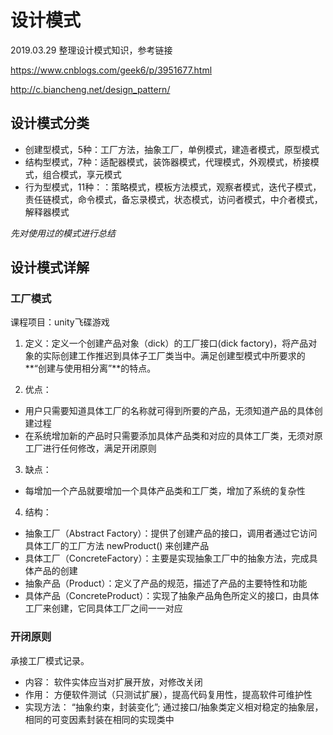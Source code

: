 # 设计模式
2019.03.29
整理设计模式知识，参考链接

https://www.cnblogs.com/geek6/p/3951677.html

http://c.biancheng.net/design_pattern/

## 设计模式分类

- 创建型模式，5种：工厂方法，抽象工厂，单例模式，建造者模式，原型模式
- 结构型模式，7种：适配器模式，装饰器模式，代理模式，外观模式，桥接模式，组合模式，享元模式
- 行为型模式，11种：：策略模式，模板方法模式，观察者模式，迭代子模式，责任链模式，命令模式，备忘录模式，状态模式，访问者模式，中介者模式，解释器模式

*先对使用过的模式进行总结*

## 设计模式详解

### 工厂模式
课程项目：unity飞碟游戏

1. 定义：定义一个创建产品对象（dick）的工厂接口(dick factory)，将产品对象的实际创建工作推迟到具体子工厂类当中。满足创建型模式中所要求的**“创建与使用相分离”**的特点。

2. 优点：
* 用户只需要知道具体工厂的名称就可得到所要的产品，无须知道产品的具体创建过程
* 在系统增加新的产品时只需要添加具体产品类和对应的具体工厂类，无须对原工厂进行任何修改，满足开闭原则

3. 缺点：
* 每增加一个产品就要增加一个具体产品类和工厂类，增加了系统的复杂性

4. 结构：
* 抽象工厂（Abstract Factory）：提供了创建产品的接口，调用者通过它访问具体工厂的工厂方法 newProduct() 来创建产品
* 具体工厂（ConcreteFactory）：主要是实现抽象工厂中的抽象方法，完成具体产品的创建
* 抽象产品（Product）：定义了产品的规范，描述了产品的主要特性和功能
* 具体产品（ConcreteProduct）：实现了抽象产品角色所定义的接口，由具体工厂来创建，它同具体工厂之间一一对应



### 开闭原则
承接工厂模式记录。
* 内容： 软件实体应当对扩展开放，对修改关闭
* 作用： 方便软件测试（只测试扩展），提高代码复用性，提高软件可维护性
* 实现方法： “抽象约束，封装变化”; 通过接口/抽象类定义相对稳定的抽象层，相同的可变因素封装在相同的实现类中

